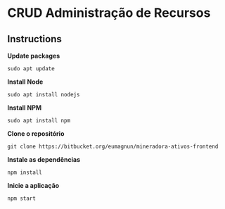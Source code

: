 # CRUD Administração de Recursos

## Instructions

**Update packages**
```
sudo apt update
```

**Install Node**
```
sudo apt install nodejs
```

**Install NPM**
```
sudo apt install npm
```

**Clone o repositório**

```
git clone https://bitbucket.org/eumagnun/mineradora-ativos-frontend
```

**Instale as dependências**

```
npm install
```
**Inicie a aplicação**
```
npm start
```
